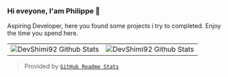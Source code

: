 ### Hi eveyone, I'am Philippe 👋

Aspiring Developer, here you found some projects i try to completed. Enjoy the time you spend here.

<table align="center">
	<tr>
			<td><img align="center" alt="DevShimi92 Github Stats" src="https://github-readme-stats.vercel.app/api?username=DevShimi92&show_icons=true&theme=tokyonight" /></td>
			<td><img align="center" alt="DevShimi92 Github Stats" src="https://github-readme-stats.vercel.app/api/top-langs/?username=DevShimi92&theme=tokyonight&hide=html,css" /></td>
		</tr>
</table>  

> Provided by [`GitHub Readme Stats`]

[`GitHub Readme Stats`]: https://github.com/anuraghazra/github-readme-stats